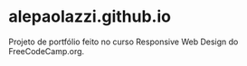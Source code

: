 # alepaolazzi.github.io
Projeto de portfólio feito no curso Responsive Web Design do FreeCodeCamp.org.


